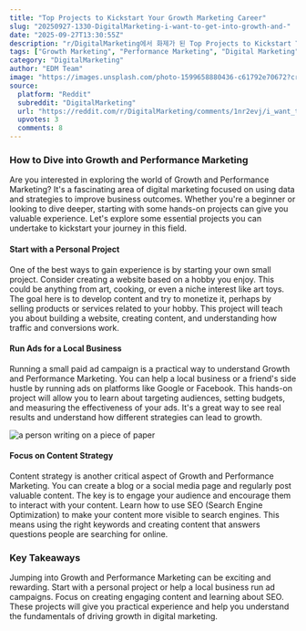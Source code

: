 ```yaml
---
title: "Top Projects to Kickstart Your Growth Marketing Career"
slug: "20250927-1330-DigitalMarketing-i-want-to-get-into-growth-and-"
date: "2025-09-27T13:30:55Z"
description: "r/DigitalMarketing에서 화제가 된 Top Projects to Kickstart Your Growth Marketing Career에 대한 깊이 있는 분석과 인사이트"
tags: ["Growth Marketing", "Performance Marketing", "Digital Marketing", "Content Strategy"]
category: "DigitalMarketing"
author: "EDM Team"
image: "https://images.unsplash.com/photo-1599658880436-c61792e70672?crop=entropy&cs=tinysrgb&fit=max&fm=jpg&ixid=M3w3OTU0NDF8MHwxfHNlYXJjaHwzN3x8ZGlnaXRhbCUyMG1hcmtldGluZ3xlbnwxfDB8fHwxNzU4OTc5ODQ0fDA&ixlib=rb-4.1.0&q=80&w=1080"
source:
  platform: "Reddit"
  subreddit: "DigitalMarketing"
  url: "https://reddit.com/r/DigitalMarketing/comments/1nr2evj/i_want_to_get_into_growth_and_performance/"
  upvotes: 3
  comments: 8
---
```


### How to Dive into Growth and Performance Marketing

Are you interested in exploring the world of Growth and Performance Marketing? It's a fascinating area of digital marketing focused on using data and strategies to improve business outcomes. Whether you're a beginner or looking to dive deeper, starting with some hands-on projects can give you valuable experience. Let's explore some essential projects you can undertake to kickstart your journey in this field.

#### Start with a Personal Project

One of the best ways to gain experience is by starting your own small project. Consider creating a website based on a hobby you enjoy. This could be anything from art, cooking, or even a niche interest like art toys. The goal here is to develop content and try to monetize it, perhaps by selling products or services related to your hobby. This project will teach you about building a website, creating content, and understanding how traffic and conversions work.

#### Run Ads for a Local Business

Running a small paid ad campaign is a practical way to understand Growth and Performance Marketing. You can help a local business or a friend's side hustle by running ads on platforms like Google or Facebook. This hands-on project will allow you to learn about targeting audiences, setting budgets, and measuring the effectiveness of your ads. It's a great way to see real results and understand how different strategies can lead to growth.

![a person writing on a piece of paper](https://images.unsplash.com/photo-1657727534668-4104c475b292?crop=entropy&cs=tinysrgb&fit=max&fm=jpg&ixid=M3w3OTU0NDF8MHwxfHNlYXJjaHwxMnx8c2VvfGVufDF8MHx8fDE3NTg5Nzk4NDV8MA&ixlib=rb-4.1.0&q=80&w=1080)

#### Focus on Content Strategy

Content strategy is another critical aspect of Growth and Performance Marketing. You can create a blog or a social media page and regularly post valuable content. The key is to engage your audience and encourage them to interact with your content. Learn how to use SEO (Search Engine Optimization) to make your content more visible to search engines. This means using the right keywords and creating content that answers questions people are searching for online.

### Key Takeaways

Jumping into Growth and Performance Marketing can be exciting and rewarding. Start with a personal project or help a local business run ad campaigns. Focus on creating engaging content and learning about SEO. These projects will give you practical experience and help you understand the fundamentals of driving growth in digital marketing.